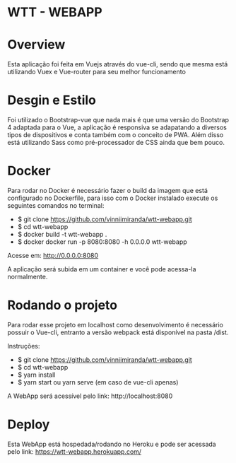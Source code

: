 # WTT - WEBAPP 

# Overview

Esta aplicação foi feita em Vuejs através do vue-cli, sendo que mesma está utilizando Vuex e Vue-router para seu melhor funcionamento

# Desgin e Estilo

Foi utilizado o Bootstrap-vue que nada mais é que uma versão do Bootstrap 4 adaptada para o Vue, a aplicação é responsiva se adapatando a diversos tipos de dispositivos e conta  também com o conceito de PWA. Além disso está utilizando Sass como pré-processador de CSS ainda que bem pouco.

# Docker 

Para rodar no Docker é necessário fazer o build da imagem que está configurado no Dockerfile, para isso com o Docker instalado execute os seguintes comandos no terminal: 
- $ git clone https://github.com/vinniimiranda/wtt-webapp.git
- $ cd wtt-webapp
- $ docker build -t wtt-webapp .
- $ docker docker run -p 8080:8080 -h 0.0.0.0 wtt-webapp

Acesse em: http://0.0.0.0:8080

A aplicação será subida em um container e você pode acessa-la normalmente.


# Rodando o projeto

Para rodar esse projeto em localhost como desenvolvimento é necessário possuir o Vue-cli, entranto a versão webpack está disponível na pasta /dist.

Instruções: 
- $ git clone https://github.com/vinniimiranda/wtt-webapp.git
- $ cd wtt-webapp 
- $ yarn install
- $ yarn start ou yarn serve (em caso de vue-cli apenas)

A WebApp será acessível pelo link: http://localhost:8080

# Deploy

Esta WebApp está hospedada/rodando no Heroku e pode ser acessada pelo link: https://wtt-webapp.herokuapp.com/

